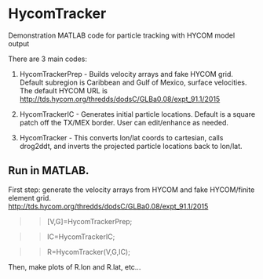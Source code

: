 # HycomTracker
Demonstration MATLAB code for particle tracking with HYCOM model output

There are 3 main codes: 

1) HycomTrackerPrep - Builds velocity arrays and fake HYCOM grid.  Default subregion is Caribbean and Gulf of Mexico, surface velocities. The default HYCOM URL is http://tds.hycom.org/thredds/dodsC/GLBa0.08/expt_91.1/2015

2) HycomTrackerIC - Generates initial particle locations.  Default is a square patch off the TX/MEX border.  User can edit/enhance as needed.

3) HycomTracker - This converts lon/lat coords to cartesian, calls drog2ddt, and inverts the projected particle locations back to lon/lat.


## Run in MATLAB.
First step: generate the velocity arrays from HYCOM and fake HYCOM/finite element grid.  
http://tds.hycom.org/thredds/dodsC/GLBa0.08/expt_91.1/2015

>> [V,G]=HycomTrackerPrep;


>> IC=HycomTrackerIC;

>> R=HycomTracker(V,G,IC);

Then, make plots of R.lon and R.lat, etc...


